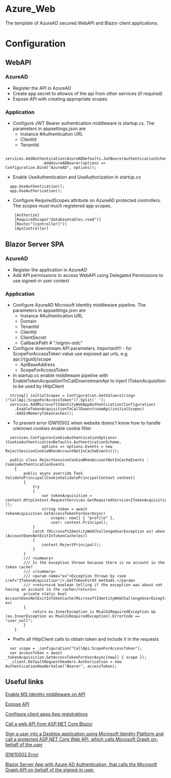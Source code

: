 # Azure_Web

The template of AzureAD secured WebAPI and Blazor client applications.

# Configuration

## WebAPI

### AzureAD
- Register the API in AzureAD
- Create app secret to allowus of the api from other services (if required)
- Expose API with creating appropriate scopes

### Application
- Configure JWT Bearer authentication middleware is startup.cs. The parameters in appsettings.json are
  - Instance    #Authentication URL
  - ClientId
  - TenantId
```
  services.AddAuthentication(AzureADDefaults.JwtBearerAuthenticationScheme)
                .AddAzureADBearer(options => Configuration.Bind("AzureAD", options));
```
- Enable UseAuthentication and UseAuthorization in startup.cs
```
  app.UseAuthentication();
  app.UseAuthorization();
```
- Configure RequiredScopes attribute on AzureAD protected controllers. The scopes must much registered app scopes.
```
    [Authorize]
    [RequiredScope("databasetables.read")]
    [Route("[controller]")]
    [ApiController]
```

## Blazor Server SPA

### AzureAD
- Register the application in AzureAD
- Add API permissions to access WebAPI using Delegated Permissions to use signed-in user context

### Application
- Configure AzureAD Microsoft Identity middleware pipeline. The parameters in appsettings.json are
  - Instance    #Authentication URL
  - Domain
  - TenantId
  - ClientId
  - ClientSecret
  - CallbackPath    # "/signin-oidc"
- Configure downstream API parameters. Important!!! - for ScopeForAccessToken value use exposed api urls, e.g. api://{guid}/scope
  - ApiBaseAddress
  - ScopeForAccessToken
- In startup.cs enable middleware pipeline with EnableTokenAcquisitionToCallDownstreamApi to inject ITokenAcquisition to be used by HttpClient 
```
  string[] initialScopes = Configuration.GetValue<string>("CallApi:ScopeForAccessToken")?.Split(' ');
  services.AddMicrosoftIdentityWebAppAuthentication(Configuration)
    .EnableTokenAcquisitionToCallDownstreamApi(initialScopes)
    .AddInMemoryTokenCaches();
```
- To prevent error IDW10502 when website doens't know how to handle unknown cookies enable cookie filter
```
  services.Configure<CookieAuthenticationOptions>(CookieAuthenticationDefaults.AuthenticationScheme, 
                options => options.Events = new RejectSessionCookieWhenAccountNotInCacheEvents());
```
```
  public class RejectSessionCookieWhenAccountNotInCacheEvents : CookieAuthenticationEvents
    {
        public async override Task ValidatePrincipal(CookieValidatePrincipalContext context)
        {
            try
            {
                var tokenAcquisition = context.HttpContext.RequestServices.GetRequiredService<ITokenAcquisition>();
                string token = await tokenAcquisition.GetAccessTokenForUserAsync(
                    scopes: new[] { "profile" },
                    user: context.Principal);
            }
            catch (MicrosoftIdentityWebChallengeUserException ex) when (AccountDoesNotExitInTokenCache(ex))
            {
                context.RejectPrincipal();
            }
        }
        /// <summary>
        /// Is the exception thrown because there is no account in the token cache?
        /// </summary>
        /// <param name="ex">Exception thrown by <see cref="ITokenAcquisition"/>.GetTokenForXX methods.</param>
        /// <returns>A boolean telling if the exception was about not having an account in the cache</returns>
        private static bool AccountDoesNotExitInTokenCache(MicrosoftIdentityWebChallengeUserException ex)
        {
            return ex.InnerException is MsalUiRequiredException && (ex.InnerException as MsalUiRequiredException).ErrorCode == "user_null";
        }
    }
```
- Prefix all HttpClient calls to obtain token and include it in the requests
```
  var scope = _configuration["CallApi:ScopeForAccessToken"];
  var accessToken = await _tokenAcquisition.GetAccessTokenForUserAsync(new[] { scope });
  _client.DefaultRequestHeaders.Authorization = new AuthenticationHeaderValue("Bearer", accessToken);
```

## Useful links

[Enable MS Identity middleware on API](https://docs.microsoft.com/en-us/azure/active-directory/develop/scenario-protected-web-api-app-configuration)

[Expose API](https://docs.microsoft.com/en-us/azure/active-directory/develop/quickstart-configure-app-expose-web-apis)

[Configure client apps App registrations](https://docs.microsoft.com/en-us/azure/active-directory/develop/quickstart-configure-app-access-web-apis)

[Call a web API from ASP.NET Core Blazor](https://docs.microsoft.com/en-us/aspnet/core/blazor/call-web-api?view=aspnetcore-3.1&pivots=server)

[Sign a user into a Desktop application using Microsoft Identity Platform and call a protected ASP.NET Core Web API, which calls Microsoft Graph on-behalf of the user](https://github.com/Azure-Samples/active-directory-dotnet-native-aspnetcore-v2/tree/master/2.%20Web%20API%20now%20calls%20Microsoft%20Graph)

[IDW10502 Error](https://xtremeownage.com/2021/11/10/microsoftidentitywebchallengeuserexception-idw10502/)

[Blazor Server App with Azure AD Authentication, that calls the Microsoft Graph API on-behalf of the signed-in user.](https://github.com/wmgdev/BlazorGraphApi)
